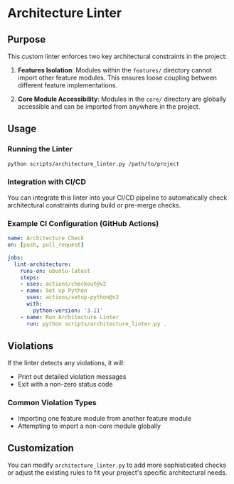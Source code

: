 # Architecture Linter

## Purpose

This custom linter enforces two key architectural constraints in the project:

1. **Features Isolation**: Modules within the `features/` directory cannot import other feature modules. This ensures loose coupling between different feature implementations.

2. **Core Module Accessibility**: Modules in the `core/` directory are globally accessible and can be imported from anywhere in the project.

## Usage

### Running the Linter

```bash
python scripts/architecture_linter.py /path/to/project
```

### Integration with CI/CD

You can integrate this linter into your CI/CD pipeline to automatically check architectural constraints during build or pre-merge checks.

### Example CI Configuration (GitHub Actions)

```yaml
name: Architecture Check
on: [push, pull_request]

jobs:
  lint-architecture:
    runs-on: ubuntu-latest
    steps:
    - uses: actions/checkout@v2
    - name: Set up Python
      uses: actions/setup-python@v2
      with:
        python-version: '3.11'
    - name: Run Architecture Linter
      run: python scripts/architecture_linter.py .
```

## Violations

If the linter detects any violations, it will:
- Print out detailed violation messages
- Exit with a non-zero status code

### Common Violation Types
- Importing one feature module from another feature module
- Attempting to import a non-core module globally

## Customization

You can modify `architecture_linter.py` to add more sophisticated checks or adjust the existing rules to fit your project's specific architectural needs.
